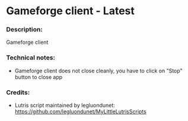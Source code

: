 # Gameforge client - Latest
### Description:
Gameforge client
### Technical notes:
- Gameforge client does not close cleanly, you have to click on "Stop" button to close app
### Credits:
- Lutris script maintained by legluondunet: https://github.com/legluondunet/MyLittleLutrisScripts
